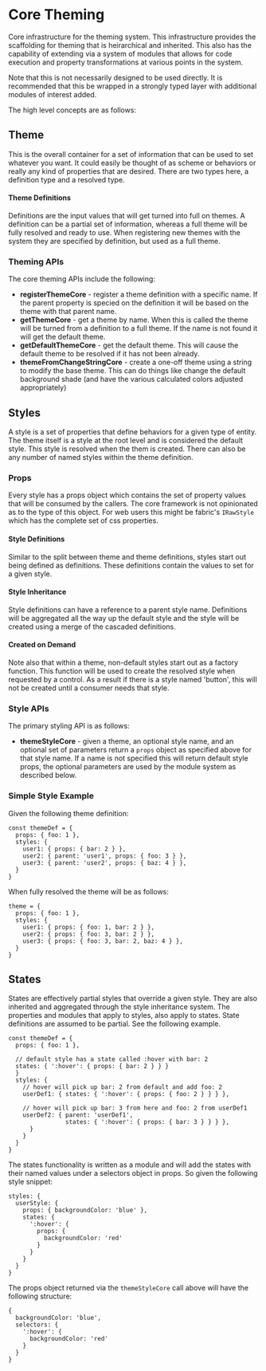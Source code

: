 # Core Theming

Core infrastructure for the theming system.  This infrastructure provides the scaffolding for theming that is heirarchical and inherited.  This also has the capability of extending via a system of modules that allows for code execution and property transformations at various points in the system.

Note that this is not necessarily designed to be used directly.  It is recommended that this be wrapped in a strongly typed layer with additional modules of interest added.

The high level concepts are as follows:

## Theme

This is the overall container for a set of information that can be used to set whatever you want.  It could easily be thought of as scheme or behaviors or really any kind of properties that are desired.  There are two types here, a definition type and a resolved type.

#### Theme Definitions

Definitions are the input values that will get turned into full on themes.  A definition can be a partial set of information, whereas a full theme will be fully resolved and ready to use.  When registering new themes with the system they are specified by definition, but used as a full theme.

### Theming APIs
The core theming APIs include the following:
* __registerThemeCore__ - register a theme definition with a specific name.  If the parent property is specied on the definition it will be based on the theme with that parent name.
* __getThemeCore__ - get a theme by name.  When this is called the theme will be turned from a definition to a full theme.  If the name is not found it will get the default theme.
* __getDefaultThemeCore__ - get the default theme.  This will cause the default theme to be resolved if it has not been already.
* __themeFromChangeStringCore__ - create a one-off theme using a string to modify the base theme.  This can do things like change the default background shade (and have the various calculated colors adjusted appropriately)

## Styles

A style is a set of properties that define behaviors for a given type of entity.  The theme itself is a style at the root level and is considered the default style.  This style is resolved when the them is created.  There can also be any number of named styles within the theme definition.

### Props

Every style has a props object which contains the set of property values that will be consumed by the callers.  The core framework is not opinionated as to the type of this object.  For web users this might be fabric's `IRawStyle` which has the complete set of css properties.

#### Style Definitions

Similar to the split between theme and theme definitions, styles start out being defined as definitions.  These definitions contain the values to set for a given style.

#### Style Inheritance
Style definitions can have a reference to a parent style name.  Definitions will be aggregated all the way up the default style and the style will be created using a merge of the cascaded definitions.

#### Created on Demand
Note also that within a theme, non-default styles start out as a factory function.  This function will be used to create the resolved style when requested by a control.  As a result if there is a style named 'button', this will not be created until a consumer needs that style.

### Style APIs

The primary styling API is as follows:
* __themeStyleCore__ - given a theme, an optional style name, and an optional set of parameters return a `props` object as specified above for that style name.  If a name is not specified this will return default style props, the optional parameters are used by the module system as described below.

### Simple Style Example
Given the following theme definition:

    const themeDef = {
      props: { foo: 1 },
      styles: {
        user1: { props: { bar: 2 } },
        user2: { parent: 'user1', props: { foo: 3 } },
        user3: { parent: 'user2', props: { baz: 4 } },
      }
    }

When fully resolved the theme will be as follows:

    theme = {
      props: { foo: 1 },
      styles: {
        user1: { props: { foo: 1, bar: 2 } },
        user2: { props: { foo: 3, bar: 2 } },
        user3: { props: { foo: 3, bar: 2, baz: 4 } },
      }
    }

## States

States are effectively partial styles that override a given style.  They are also inherited and aggregated through the style inheritance system.  The properties and modules that apply to styles, also apply to states.  State definitions are assumed to be partial.  See the following example.

    const themeDef = {
      props: { foo: 1 },

      // default style has a state called :hover with bar: 2
      states: { ':hover': { props: { bar: 2 } } }
      }
      styles: {
        // hover will pick up bar: 2 from default and add foo: 2
        userDef1: { states: { ':hover': { props: { foo: 2 } } } },

        // hover will pick up bar: 3 from here and foo: 2 from userDef1
        userDef2: { parent: 'userDef1',
                    states: { ':hover': { props: { bar: 3 } } } },
          }
        }
      }
    }

The states functionality is written as a module and will add the states with their named values under a selectors object in props.  So given the following style snippet:

    styles: {
      userStyle: { 
        props: { backgroundColor: 'blue' },
        states: {
          ':hover': { 
            props: { 
              backgroundColor: 'red' 
            } 
          }
        }
      }
    }

The props object returned via the `themeStyleCore` call above will have the following structure:

    {
      backgroundColor: 'blue',
      selectors: {
        ':hover': {
          backgroundColor: 'red'
        }
      }
    }
